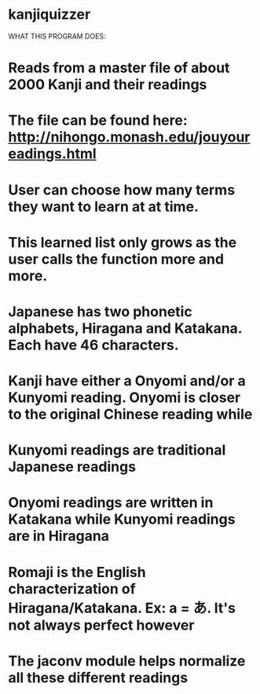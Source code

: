 # kanjiquizzer

WHAT THIS PROGRAM DOES:
# Reads from a master file of about 2000 Kanji and their readings
# The file can be found here: http://nihongo.monash.edu/jouyoureadings.html
# User can choose how many terms they want to learn at at time. 
# This learned list only grows as the user calls the function more and more.

# Japanese has two phonetic alphabets, Hiragana and Katakana. Each have 46 characters.
# Kanji have either a Onyomi and/or a Kunyomi reading. Onyomi is closer to the original Chinese reading while
# Kunyomi readings are traditional Japanese readings
# Onyomi readings are written in Katakana while Kunyomi readings are in Hiragana
# Romaji is the English characterization of Hiragana/Katakana. Ex: a = あ. It's not always perfect however
# The jaconv module helps normalize all these different readings
